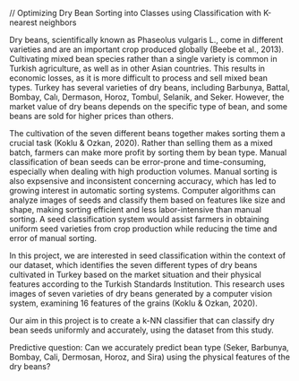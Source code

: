 // Optimizing Dry Bean Sorting into Classes using Classification with K-nearest neighbors


Dry beans, scientifically known as Phaseolus vulgaris L., come in different varieties and are an important crop produced globally (Beebe et al., 2013). Cultivating mixed bean species rather than a single variety is common in Turkish agriculture, as well as in other Asian countries. This results in economic losses, as it is more difficult to process and sell mixed bean types. Turkey has several varieties of dry beans, including Barbunya, Battal, Bombay, Calı, Dermason, Horoz, Tombul, Selanik, and Seker. However, the market value of dry beans depends on the specific type of bean, and some beans are sold for higher prices than others.

The cultivation of the seven different beans together makes sorting them a crucial task (Koklu & Ozkan, 2020). Rather than selling them as a mixed batch, farmers can make more profit by sorting them by bean type. Manual classification of bean seeds can be error-prone and time-consuming, especially when dealing with high production volumes. Manual sorting is also expsensive and inconsistent concerning accuracy, which has led to growing interest in automatic sorting systems. Computer algorithms can analyze images of seeds and classify them based on features like size and shape, making sorting efficient and less labor-intensive than manual sorting. A seed classification system would assist farmers in obtaining uniform seed varieties from crop production while reducing the time and error of manual sorting.

In this project, we are interested in seed classification within the context of our dataset, which identifies the seven different types of dry beans cultivated in Turkey based on the market situation and their physical features according to the Turkish Standards Institution. This research uses images of seven varieties of dry beans generated by a computer vision system, examining 16 features of the grains (Koklu & Ozkan, 2020).

Our aim in this project is to create a k-NN classifier that can classify dry bean seeds uniformly and accurately, using the dataset from this study.

Predictive question: Can we accurately predict bean type (Seker, Barbunya, Bombay, Cali, Dermosan, Horoz, and Sira) using the physical features of the dry beans?
